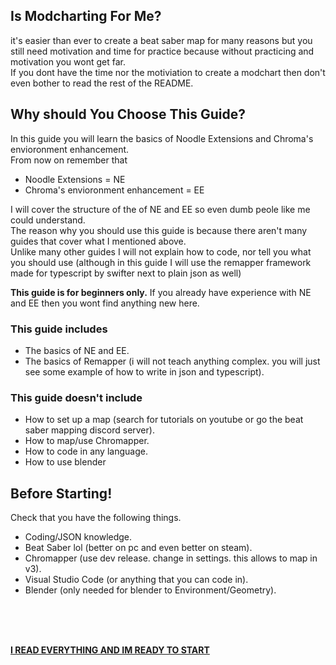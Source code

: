 ## Is Modcharting For Me?
it's easier than ever to create a beat saber map for many reasons but you still need motivation and time for practice because without practicing and motivation you wont get far.  
If you dont have the time nor the motiviation to create a modchart then don't even bother to read the rest of the README.

## Why should You Choose This Guide?
In this guide you will learn the basics of Noodle Extensions and Chroma's envioronment enhancement.  
From now on remember that
- Noodle Extensions = NE
- Chroma's envioronment enhancement = EE  

I will cover the structure of the of NE and EE so even dumb peole like me could understand.  
The reason why you should use this guide is because there aren't many guides that cover what I mentioned above.  
Unlike many other guides I will not explain how to code, nor tell you what you should use (although in this guide I will use the remapper framework made for typescript by swifter next to plain json as well)

**This guide is for beginners only.** If you already have experience with NE and EE then you wont find anything new here.

### This guide includes
- The basics of NE and EE.
- The basics of Remapper (i will not teach anything complex. you will just see some example of how to write in json and typescript).

### This guide doesn't include
- How to set up a map (search for tutorials on youtube or go the beat saber mapping discord server).
- How to map/use Chromapper.
- How to code in any language.
- How to use blender

## Before Starting!
Check that you have the following things.
- Coding/JSON knowledge.
- Beat Saber lol (better on pc and even better on steam).
- Chromapper (use dev release. change in settings. this allows to map in v3).
- Visual Studio Code (or anything that you can code in).
- Blender (only needed for blender to Environment/Geometry).

</br>
</br>
</br>

**[I READ EVERYTHING AND IM READY TO START](https://github.com/TzurS11/noodle-guide/wiki)**
